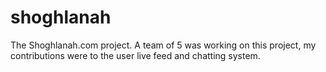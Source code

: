 shoghlanah
==========

The Shoghlanah.com project. A team of 5 was working on this project, my contributions were to the user live feed and chatting system.
